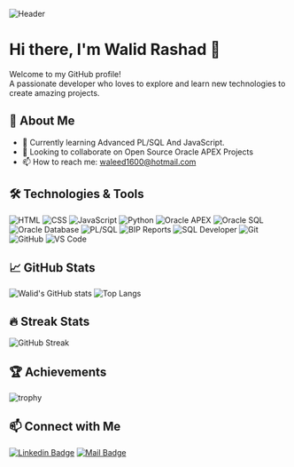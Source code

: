 ![Header](https://images.pexels.com/photos/4069291/pexels-photo-4069291.jpeg?cs=srgb&dl=pexels-cottonbro-4069291.jpg&fm=jpg&h=468&w=700&fit=crop&_gl=1*fbpafp*_ga*OTAzNjA1OTY3LjE3MTg5MTg2ODc.*_ga_8JE65Q40S6*MTcxODkxODY4Ny4xLjEuMTcxODkyMjM4OS4wLjAuMA..)

# Hi there, I'm Walid Rashad 👋
Welcome to my GitHub profile!  
A passionate developer who loves to explore and learn new technologies to create amazing projects.

## 🚀 About Me

- 🌱 Currently learning Advanced PL/SQL And JavaScript.
- 👯 Looking to collaborate on Open Source Oracle APEX Projects
- 📫 How to reach me: [waleed1600@hotmail.com](mailto:waleed1600@hotmail.com)

## 🛠️ Technologies & Tools

![HTML](https://img.shields.io/badge/-HTML-black?style=flat-square&logo=html5)
![CSS](https://img.shields.io/badge/-CSS-black?style=flat-square&logo=css3)
![JavaScript](https://img.shields.io/badge/-JavaScript-black?style=flat-square&logo=javascript)
![Python](https://img.shields.io/badge/-Python-black?style=flat-square&logo=python)
![Oracle APEX](https://img.shields.io/badge/-Oracle_APEX-black?style=flat-square&logo=oracle)
![Oracle SQL](https://img.shields.io/badge/-Oracle_SQL-black?style=flat-square&logo=oracle)
![Oracle Database](https://img.shields.io/badge/-Oracle_Database-black?style=flat-square&logo=oracle)
![PL/SQL](https://img.shields.io/badge/-PL/SQL-black?style=flat-square&logo=oracle)
![BIP Reports](https://img.shields.io/badge/-BIP_Reports-black?style=flat-square&logo=oracle)
![SQL Developer](https://img.shields.io/badge/-SQL_Developer-black?style=flat-square&logo=oracle)
![Git](https://img.shields.io/badge/-Git-black?style=flat-square&logo=git)
![GitHub](https://img.shields.io/badge/-GitHub-black?style=flat-square&logo=github)
![VS Code](https://img.shields.io/badge/-VS_Code-black?style=flat-square&logo=visual-studio-code)

## 📈 GitHub Stats
![Walid's GitHub stats](https://github-readme-stats.vercel.app/api?username=walidrashadx&show_icons=true&theme=radical)
![Top Langs](https://github-readme-stats.vercel.app/api/top-langs/?username=walidrashadx&layout=compact&theme=radical)
## 🔥 Streak Stats
![GitHub Streak](https://github-readme-streak-stats.herokuapp.com/?user=walidrashadx&theme=dark)

## 🏆 Achievements
![trophy](https://github-profile-trophy.vercel.app/?username=walidrashadx&theme=onedark)

## 📫 Connect with Me
[![Linkedin Badge](https://img.shields.io/badge/-Walid.Rashad.Linkedin-blue?style=flat-square&logo=Linkedin&logoColor=white&link=https://www.linkedin.com/in/walid-rashad/)](https://www.linkedin.com/in/walid-rashad/)
[![Mail Badge](https://img.shields.io/badge/-Email-blue?style=flat-square&logo=gmail&logoColor=white&link=mailto:waleed1600@hotmail.com)](mailto:waleed1600@hotmail.com)

